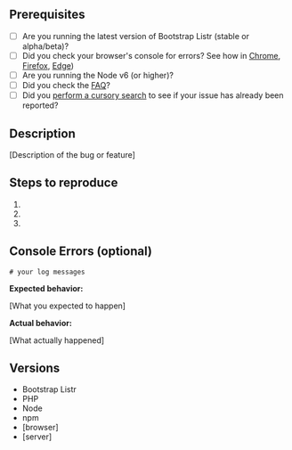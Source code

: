 ## Prerequisites

* [ ] Are you running the latest version of Bootstrap Listr (stable or alpha/beta)?
* [ ] Did you check your browser's console for errors? See how in [Chrome](https://developers.google.com/web/tools/chrome-devtools/console/#open_as_panel), [Firefox](https://developer.mozilla.org/en/docs/Tools/Browser_Console), [Edge](https://developer.microsoft.com/en-us/microsoft-edge/platform/documentation/f12-devtools-guide/console/))
* [ ] Are you running the Node v6 (or higher)?
* [ ] Did you check the [FAQ](https://github.com/idleberg/Bootstrap-Listr/wiki/FAQ)?
* [ ] Did you [perform a cursory search](https://github.com/idleberg/Bootstrap-Listr/issues) to see if your issue has already been reported?

## Description

[Description of the bug or feature]

## Steps to reproduce

1.
2.
3.

## Console Errors (optional)

```
# your log messages
```

**Expected behavior:**

[What you expected to happen]

**Actual behavior:**

[What actually happened]

## Versions

* Bootstrap Listr
* PHP
* Node
* npm
* [browser]
* [server]